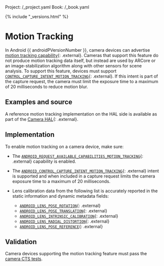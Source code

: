 Project: /_project.yaml
Book: /_book.yaml

{% include "_versions.html" %}

<!--
  Copyright 2018 The Android Open Source Project

  Licensed under the Apache License, Version 2.0 (the "License");
  you may not use this file except in compliance with the License.
  You may obtain a copy of the License at

      http://www.apache.org/licenses/LICENSE-2.0

  Unless required by applicable law or agreed to in writing, software
  distributed under the License is distributed on an "AS IS" BASIS,
  WITHOUT WARRANTIES OR CONDITIONS OF ANY KIND, either express or implied.
  See the License for the specific language governing permissions and
  limitations under the License.
-->

# Motion Tracking

In Android {{ androidPVersionNumber }}, camera devices can advertise
[motion tracking capability](https://developer.android.com/reference/android/hardware/camera2/CameraMetadata#REQUEST_AVAILABLE_CAPABILITIES_MOTION_TRACKING){: .external}.
Cameras that support this feature do not produce motion tracking data itself,
but instead are used by ARCore or an image-stabilization algorithm along with
other sensors for scene analysis. To support this feature, devices must support
[`CONTROL_CAPTURE_INTENT_MOTION_TRACKING`](https://developer.android.com/reference/android/hardware/camera2/CameraMetadata#CONTROL_CAPTURE_INTENT_MOTION_TRACKING){: .external}.
If this intent is part of the capture request, the camera must limit the
exposure time to a maximum of 20 milliseconds to reduce motion blur.

## Examples and source

A reference motion tracking implementation on the HAL side is available as part
of the
[Camera HAL](https://android.googlesource.com/platform/hardware/qcom/camera/+/master/msm8998/QCamera2/HAL3/QCamera3HWI.cpp){: .external}.

## Implementation

To enable motion tracking on a camera device, make sure:

+   The
    [`ANDROID_REQUEST_AVAILABLE_CAPABILITIES_MOTION_TRACKING`](https://android.googlesource.com/platform/hardware/interfaces/+/master/camera/metadata/3.3/types.hal#230){: .external}
    capability is enabled.
+   The
    [`ANDROID_CONTROL_CAPTURE_INTENT_MOTION_TRACKING`](https://android.googlesource.com/platform/hardware/interfaces/+/master/camera/metadata/3.3/types.hal#206){: .external}
    intent is supported and when included in a capture request limits the camera
    exposure time to a maximum of 20 milliseconds.
+   Lens calibration data from the following list is accurately reported in the
    static information and dynamic metadata fields:

    +   [`ANDROID_LENS_POSE_ROTATION`](https://android.googlesource.com/platform/hardware/interfaces/+/master/camera/metadata/3.2/types.hal#747){: .external}  
    +   [`ANDROID_LENS_POSE_TRANSLATION`](https://android.googlesource.com/platform/hardware/interfaces/+/master/camera/metadata/3.2/types.hal#753){: .external}  
    +   [`ANDROID_LENS_INTRINSIC_CALIBRATION`](https://android.googlesource.com/platform/hardware/interfaces/+/master/camera/metadata/3.2/types.hal#773){: .external}  
    +   [`ANDROID_LENS_RADIAL_DISTORTION`](https://android.googlesource.com/platform/hardware/interfaces/+/master/camera/metadata/3.2/types.hal#780){: .external}  
    +   [`ANDROID_LENS_POSE_REFERENCE`](https://android.googlesource.com/platform/hardware/interfaces/+/master/camera/metadata/3.3/types.hal#78){: .external}  

## Validation

Camera devices supporting the motion tracking feature must pass the
[camera CTS tests](/compatibility/cts/camera-hal#cts_tests).
